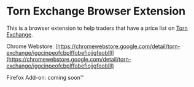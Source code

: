 # Torn Exchange Browser Extension

This is a browser extension to help traders that have a price list on [Torn Exchange](https://www.tornexchange.com/).

Chrome Webstore: [https://chromewebstore.google.com/detail/torn-exchange/iggcinpeofcbplffobefiojjgfeoblll](https://chromewebstore.google.com/detail/torn-exchange/iggcinpeofcbplffobefiojjgfeoblll)

Firefox Add-on: coming soon™
